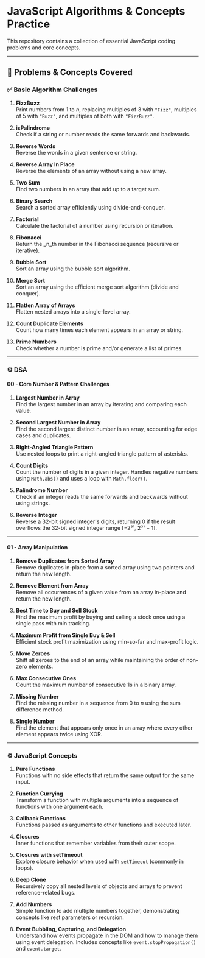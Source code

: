 # JavaScript Algorithms & Concepts Practice

This repository contains a collection of essential JavaScript coding problems and core concepts.

---

## 🧠 Problems & Concepts Covered

### ✅ Basic Algorithm Challenges

1. **FizzBuzz**  
   Print numbers from 1 to _n_, replacing multiples of 3 with `"Fizz"`, multiples of 5 with `"Buzz"`, and multiples of both with `"FizzBuzz"`.

2. **isPalindrome**  
   Check if a string or number reads the same forwards and backwards.

3. **Reverse Words**  
   Reverse the words in a given sentence or string.

4. **Reverse Array In Place**  
   Reverse the elements of an array without using a new array.

5. **Two Sum**  
   Find two numbers in an array that add up to a target sum.

6. **Binary Search**  
   Search a sorted array efficiently using divide-and-conquer.

7. **Factorial**  
   Calculate the factorial of a number using recursion or iteration.

8. **Fibonacci**  
   Return the _n_th number in the Fibonacci sequence (recursive or iterative).

9. **Bubble Sort**  
   Sort an array using the bubble sort algorithm.

10. **Merge Sort**  
    Sort an array using the efficient merge sort algorithm (divide and conquer).

11. **Flatten Array of Arrays**  
    Flatten nested arrays into a single-level array.

12. **Count Duplicate Elements**  
    Count how many times each element appears in an array or string.

13. **Prime Numbers**  
    Check whether a number is prime and/or generate a list of primes.

---

### ⚙️ DSA

#### 00 - Core Number & Pattern Challenges

01. **Largest Number in Array**  
    Find the largest number in an array by iterating and comparing each value.

02. **Second Largest Number in Array**  
    Find the second largest distinct number in an array, accounting for edge cases and duplicates.

03. **Right-Angled Triangle Pattern**  
    Use nested loops to print a right-angled triangle pattern of asterisks.

04. **Count Digits**  
    Count the number of digits in a given integer. Handles negative numbers using `Math.abs()` and uses a loop with `Math.floor()`.

05. **Palindrome Number**  
    Check if an integer reads the same forwards and backwards without using strings.

06. **Reverse Integer**  
    Reverse a 32-bit signed integer's digits, returning 0 if the result overflows the 32-bit signed integer range [−2³¹, 2³¹ − 1].

---

#### 01 - Array Manipulation

01. **Remove Duplicates from Sorted Array**  
    Remove duplicates in-place from a sorted array using two pointers and return the new length.

02. **Remove Element from Array**  
    Remove all occurrences of a given value from an array in-place and return the new length.

03. **Best Time to Buy and Sell Stock**  
    Find the maximum profit by buying and selling a stock once using a single pass with min tracking.

04. **Maximum Profit from Single Buy & Sell**  
    Efficient stock profit maximization using min-so-far and max-profit logic.

05. **Move Zeroes**  
    Shift all zeroes to the end of an array while maintaining the order of non-zero elements.

06. **Max Consecutive Ones**  
    Count the maximum number of consecutive 1s in a binary array.

07. **Missing Number**  
    Find the missing number in a sequence from 0 to _n_ using the sum difference method.

08. **Single Number**  
    Find the element that appears only once in an array where every other element appears twice using XOR.

---

### ⚙️ JavaScript Concepts

01. **Pure Functions**  
    Functions with no side effects that return the same output for the same input.

02. **Function Currying**  
    Transform a function with multiple arguments into a sequence of functions with one argument each.

03. **Callback Functions**  
    Functions passed as arguments to other functions and executed later.

04. **Closures**  
    Inner functions that remember variables from their outer scope.

05. **Closures with setTimeout**  
    Explore closure behavior when used with `setTimeout` (commonly in loops).

06. **Deep Clone**  
    Recursively copy all nested levels of objects and arrays to prevent reference-related bugs.

07. **Add Numbers**  
    Simple function to add multiple numbers together, demonstrating concepts like rest parameters or recursion.

08. **Event Bubbling, Capturing, and Delegation**  
    Understand how events propagate in the DOM and how to manage them using event delegation. Includes concepts like `event.stopPropagation()` and `event.target`.